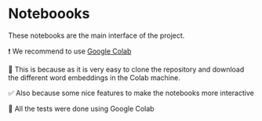 # Noteboooks

These notebooks are the main interface of the project.

:heavy_exclamation_mark: We recommend to use [Google Colab](https://colab.research.google.com/notebooks/intro.ipynb#)

:small_orange_diamond: This is because as it is very easy to clone the repository and download the different word embeddings in the Colab machine.

:white_check_mark: Also because some nice features to make the notebooks more interactive

:small_orange_diamond: All the tests were done using Google Colab





